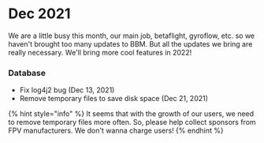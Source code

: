 # Dec 2021

We are a little busy this month, our main job, betaflight, gyroflow, etc. so we haven't brought too many updates to BBM. But all the updates we bring are really necessary. We'll bring more cool features in 2022!

### Database

* Fix log4j2 bug (Dec 13, 2021)
* Remove temporary files to save disk space (Dec 21, 2021)

{% hint style="info" %}
It seems that with the growth of our users, we need to remove temporary files more often. So, please help collect sponsors from FPV manufacturers. We don't wanna charge users!
{% endhint %}

